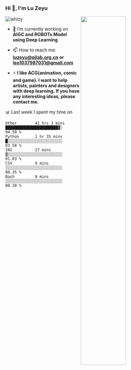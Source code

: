 ### Hi 👋, I'm Lu Zeyu

<img src="https://komarev.com/ghpvc/?username=whlzy&label=Profile%20views&color=0e75b6&style=flat" alt="whlzy" />
<img align="right" width="53%" src="https://github-readme-stats.vercel.app/api?username=whlzy&show_icons=true">

- 🔭 I’m currently working on **AIGC and ROBOTs Model using Deep Learning**

- 📫 How to reach me: **luzeyu@pjlab.org.cn or leo1037987031@gmail.com**

- ⚡ **I like ACG(animation, comic and game). I want to help artists, painters and designers with deep learning. If you have any interesting ideas, please contact me.**

📊 Last week I spent my time on

<!--START_SECTION:waka-->

```text
Other        42 hrs 3 mins   ███████████████████████▓░   94.50 %
Python       1 hr 35 mins    █░░░░░░░░░░░░░░░░░░░░░░░░   03.58 %
INI          27 mins         ▒░░░░░░░░░░░░░░░░░░░░░░░░   01.03 %
CSV          9 mins          ░░░░░░░░░░░░░░░░░░░░░░░░░   00.35 %
Bash         8 mins          ░░░░░░░░░░░░░░░░░░░░░░░░░   00.30 %
```

<!--END_SECTION:waka-->

